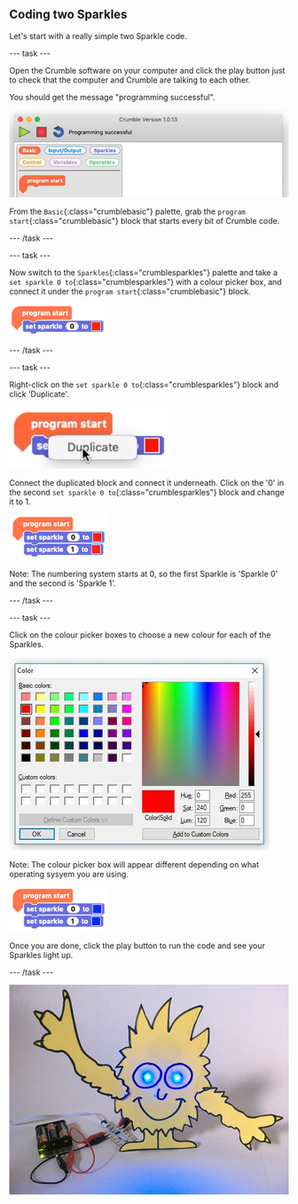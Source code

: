 ## Coding two Sparkles

Let's start with a really simple two Sparkle code.

--- task ---

Open the Crumble software on your computer and click the play button just to check that the computer and Crumble are talking to each other.

You should get the message "programming successful".

![Crumble successfully connected message](images/progSuccess.png)

From the `Basic`{:class="crumblebasic"} palette, grab the `program start`{:class="crumblebasic"} block that starts every bit of Crumble code.

--- /task ---

--- task ---

Now switch to the `Sparkles`{:class="crumblesparkles"} palette and take a `set sparkle 0 to`{:class="crumblesparkles"} with a colour picker box, and connect it under the `program start`{:class="crumblebasic"} block.

![Program start and set Sparkle blocks](images/stage4code1.png)

--- /task ---

--- task ---

Right-click on the `set sparkle 0 to`{:class="crumblesparkles"} block and click 'Duplicate'. 

![Duplicating a block](images/duplicateSetSparkleBlock.png)

Connect the duplicated block and connect it underneath. Click on the '0' in the second `set sparkle 0 to`{:class="crumblesparkles"} block and change it to 1.

![Program start and two set Sparkle blocks](images/stage4code2.png)

Note: The numbering system starts at 0, so the first Sparkle is 'Sparkle 0' and the second is 'Sparkle 1'.

--- /task ---

--- task ---

Click on the colour picker boxes to choose a new colour for each of the Sparkles. 

![Colour picker on Windows version](images/winColPick.png)

Note: The colour picker box will appear different depending on what operating sysyem you are using.

![Program start and final set Sparkle blocks](images/stage4code3.png)

Once you are done, click the play button to run the code and see your Sparkles light up.

--- /task ---

![Lit up Sparkle Creature](images/litUpCreature.png)

